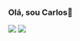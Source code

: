 ### Olá, sou Carlos👋

![](https://github-readme-stats.vercel.app/api?username=carlosmax1&show_icons=true&theme=dark)
![](https://github-readme-stats.vercel.app/api/top-langs/?username=carlosmax1&layout=compact&theme=dark)
